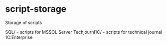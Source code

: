 # script-storage
Storage of scripts

SQL/ - scripts for MSSQL Server
Techjournl1C/ - scripts for technical journal 1C:Enterprise 
